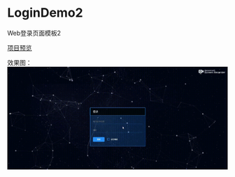 # LoginDemo2
Web登录页面模板2


[项目预览](https://591774192.github.io/LoginDemo2/.)


效果图：
![image](https://github.com/591774192/LoginDemo2/blob/master/20190729_180826.gif)

